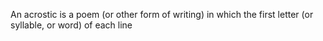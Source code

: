  An acrostic is a poem (or other form of writing) in which the first letter (or syllable, or word) of each line 
